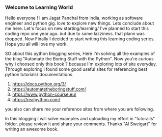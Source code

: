 ### Welcome to Learning World
Hello everyone ! I am Jagat Panchal from india, working as software engineer and python gig. love to explore new things. Lets conclude about me here. Let's focus on new starting/learning/ I've planned to start this coding repo one year ago. but due to some lazziness. that plann was dropped. Now Finally I decided to start writing this learning coding series. Hope you all will love my work.

SO about this python blogging series, Here I'm solving all the examples of the blog "Automate the Boring Stuff with the Python". Now you're curious why i choosed only this book ? because I'm exploring lots of site everyday. Through exploring i found some good useful sites for referencing best python tutorials/ documentations.

1. https://docs.python.org/3/
2. https://automatetheboringstuff.com/
3. https://www.python-course.eu/
4. https://realpython.com/

you also can share me your reference sites from where you are following.

In this blogging I will solve examples and uploading my effort in "tutorails" folder. please review it and share your comments. Thanks "Al Sweigart" for writing an awesome book.

